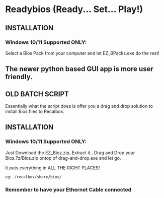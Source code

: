 

# Readybios (Ready... Set... Play!)

## INSTALLATION

### Windows 10/11 Supported ONLY:
Select a Bios Pack from your computer and let EZ_BPacks.exe do the rest!


The newer python based GUI app is more user friendly.
-------------------------------------------------------------------------------------------------------

## OLD BATCH SCRIPT

Essentially what the script does is offer you a drag and drop solution to install Bios files to Recalbox.

## INSTALLATION

### Windows 10/11 Supported ONLY:
Just Download the EZ_Bioz.zip, Extract it.. Drag and Drop your Bios.7z/Bios.zip ontop of drag-and-drop.exe and let go.

It puts everything in ALL THE RIGHT PLACES!
```
eg: /recalbox/share/bios/
```
### Remember to have your Ethernet Cable connected
